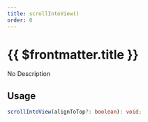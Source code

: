 ```yaml
---
title: scrollIntoView()
order: 0
---
```


# {{ $frontmatter.title }}

No Description

## Usage

```ts
scrollIntoView(alignToTop?: boolean): void;
```
